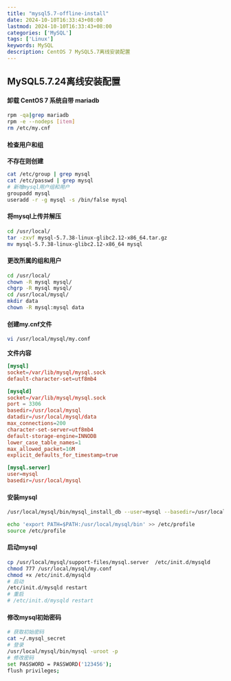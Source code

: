 ```yaml
---
title: "mysql5.7-offline-install"
date: 2024-10-10T16:33:43+08:00
lastmod: 2024-10-10T16:33:43+08:00
categories: ['MySQL']
tags: ['Linux']
keywords: MySQL
description: CentOS 7 MySQL5.7离线安装配置
---
```


## MySQL5.7.24离线安装配置


#### 卸载 CentOS 7 系统自带 mariadb

```bash
rpm -qa|grep mariadb
rpm -e --nodeps [item]
rm /etc/my.cnf
```

#### 检查用户和组

**不存在则创建**

```bash
cat /etc/group | grep mysql
cat /etc/passwd | grep mysql
# 新增mysql用户组和用户
groupadd mysql
useradd -r -g mysql -s /bin/false mysql
```

#### 将mysql上传并解压

```bash
cd /usr/local/
tar -zxvf mysql-5.7.38-linux-glibc2.12-x86_64.tar.gz
mv mysql-5.7.38-linux-glibc2.12-x86_64 mysql
```

#### 更改所属的组和用户

```bash
cd /usr/local/
chown -R mysql mysql/
chgrp -R mysql mysql/
cd /usr/local/mysql/
mkdir data
chown -R mysql:mysql data
```

#### 创建my.cnf文件

```bash
vi /usr/local/mysql/my.conf
```

**文件内容**

```toml
[mysql]
socket=/var/lib/mysql/mysql.sock
default-character-set=utf8mb4

[mysqld]
socket=/var/lib/mysql/mysql.sock
port = 3306
basedir=/usr/local/mysql
datadir=/usr/local/mysql/data
max_connections=200
character-set-server=utf8mb4
default-storage-engine=INNODB
lower_case_table_names=1
max_allowed_packet=16M
explicit_defaults_for_timestamp=true

[mysql.server]
user=mysql
basedir=/usr/local/mysql
```

#### 安装mysql

```bash
/usr/local/mysql/bin/mysql_install_db --user=mysql --basedir=/usr/local/mysql/ --datadir=/usr/local/mysql/data/

echo 'export PATH=$PATH:/usr/local/mysql/bin' >> /etc/profile
source /etc/profile
```

#### 启动mysql

```bash
cp /usr/local/mysql/support-files/mysql.server  /etc/init.d/mysqld
chmod 777 /usr/local/mysql/my.conf
chmod +x /etc/init.d/mysqld
# 启动
/etc/init.d/mysqld restart
# 重启
# /etc/init.d/mysqld restart
```

#### 修改mysql初始密码

```bash
# 获取初始密码
cat ~/.mysql_secret
# 登录
/usr/local/mysql/bin/mysql -uroot -p
# 修改密码
set PASSWORD = PASSWORD('123456');
flush privileges;
```
